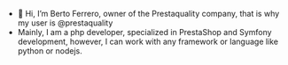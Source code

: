 - 👋 Hi, I’m Berto Ferrero, owner of the Prestaquality company, that is why my user is @prestaquality
- Mainly, I am a php developer, specialized in PrestaShop and Symfony development, however, I can work with any framework or language like python or nodejs.
